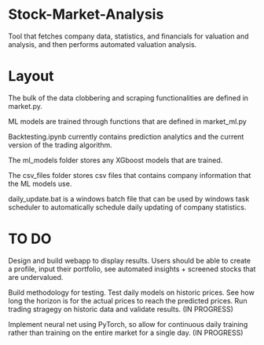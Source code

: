 # Stock-Market-Analysis
Tool that fetches company data, statistics, and financials for valuation and analysis, and then performs automated valuation analysis.

# Layout
The bulk of the data clobbering and scraping functionalities are defined in market.py.

ML models are trained through functions that are defined in market_ml.py

Backtesting.ipynb currently contains prediction analytics and the current version of the trading algorithm. 

The ml_models folder stores any XGboost models that are trained. 

The csv_files folder stores csv files that contains company information that the ML models use. 

daily_update.bat is a windows batch file that can be used by windows task scheduler to automatically schedule daily updating of company statistics. 

# TO DO

Design and build webapp to display results. Users should be able to create a profile, input their portfolio, see automated insights + screened stocks that are undervalued. 

Build methodology for testing. Test daily models on historic prices. See how long the horizon is for the actual prices to reach the predicted prices. Run trading stragegy on historic data and validate results. (IN PROGRESS)

Implement neural net using PyTorch, so allow for continuous daily training rather than training on the entire market for a single day. (IN PROGRESS)

